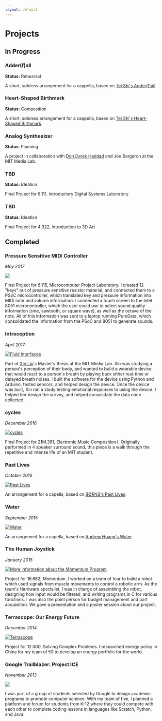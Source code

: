 ```yaml
---
layout: default
---
```


# Projects

## In Progress

### Adder(f)all
**Status:** Rehearsal

A short, sololess arrangement for a cappella, based on [Tei Shi's Adder(f)all](https://open.spotify.com/track/3tcpDYxRmUe4O3ylYXl1xM).


### Heart-Shaped Birthmark
**Status:** Composition

A short, sololess arrangement for a cappella, based on [Tei Shi's Heart-Shaped Birthmark](https://open.spotify.com/track/28fXpBHSLHV9KFUZlYrd6i).


### Analog Synthesizer
**Status**: Planning

A project in collaboration with [Don Derek Haddad](http://donderek.cc/) and Joe Bergeron at the MIT Media Lab.


### TBD

**Status:** Ideation

Final Project for 6.111, Introductory Digital Systems Laboratory



### TBD

**Status:** Ideation

Final Project for 4.322, Introduction to 3D Art



## Completed

### Pressure Sensitive MIDI Controller

_May 2017_

![](6115.JPG)

Final Project for 6.115, Microcomputer Project Laboratory. 
I created 12 "keys" out of pressure sensitive resistor material,
and connected them to a PSoC microcontroller, which translated key and pressure information into MIDI note and volume information.
I connected a touch screen to the Intel 8051 microcontroller, 
which the user could use to select sound quality information (sine, sawtooth, or square wave), as well as the octave of the note.
All of this information was sent to a laptop running PureData, which consolidated the information from the PSoC and 8051 to generate sounds.

### Introception
_April 2017_

[![Fluid Interfaces](FluidInterfaces.jpeg)](http://fluid.media.mit.edu/)

Part of [Xin Liu](http://xxxxxxxxxinliu.com/)'s Master's thesis at the MIT Media Lab.
Xin was studying a person's perception of their body,
and wanted to build a wearable device that would react to a person's breath by
playing back either real-time or delayed breath noises. 
I built the software for the device using Python and Arduino, tested sensors, and helped design the device.
Once the device was built, Xin ran a study testing emotional responses to using the device.
I helped her design the survey, and helped consolidate the data once collected.


### cycles

_December 2016_

[![cycles](21m361.jpg)](https://soundcloud.com/sienna-ramos/cycles-binaural)

Final Project for 21M.361, Electronic Music Composition I. 
Originally performed in 4 speaker surround sound, this piece is a walk through the repetitive and intense life of an MIT student.

### Past Lives

_October 2016_

[![Past Lives](PastLives.JPG)](https://www.youtube.com/watch?v=2XEimrSmRg8)

An arrangement for a capella, based on [BØRNS's Past Lives](https://www.youtube.com/watch?v=Cux2qJjApGA). 


### Water

_September 2015_

[![Water](Water.PNG)](https://www.youtube.com/watch?v=Q3RcMiOQvb4)

An arrangement for a capella, based on [Andrew Huang's Water](https://www.youtube.com/watch?v=qptGV7finFo). 


### The Human Joystick
_January 2015_

[![More information about the Momentum Program](Momentum.jpg)](https://www.youtube.com/watch?v=3r4bBjWD5IQ)

Project for 16.682, Momentum. 
I worked on a team of four to build a robot which used signals from muscle movements to control a robotic arm. 
As the team's Hardware specialist, I was in charge of assembling the robot, designing how input would be filtered,
and writing programs in C for various functions. I was also the point person for budget management and part acquisition.
We gave a presentation and a poster session about our project.


### Terrascope: Our Energy Future

_December 2014_

[![Terrascope](Terrascope.JPG)](https://terrascope.mit.edu/)

Project for 12.000, Solving Complex Problems.
I researched energy policy in China for my team of 50 to develop an energy portfolio for the world.



### Google Trailblazer: Project ICE

_November 2013_

![](Trailblazer.JPG)

I was part of a group of students selected by Google to design academic programs to promote computer science.
With my team of five, I planned a platform and forum for students from K-12 where they could compete with each other to complete coding lessons in languages like Scratch, Python, and Java.
